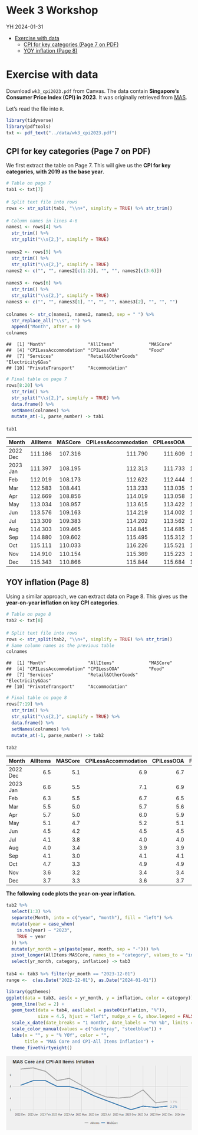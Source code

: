 Week 3 Workshop
================
YH
2024-01-31

- [Exercise with data](#exercise-with-data)
  - [CPI for key categories (Page 7 on
    PDF)](#cpi-for-key-categories-page-7-on-pdf)
  - [YOY inflation (Page 8)](#yoy-inflation-page-8)

# Exercise with data

Download `wk3_cpi2023.pdf` from Canvas. The data contain **Singapore’s
Consumer Price Index (CPI) in 2023**. It was originally retrieved from
[MAS](https://www.mas.gov.sg/monetary-policy/consumer-price-developments).

Let’s read the file into `R`.

``` r
library(tidyverse)
library(pdftools)
txt <- pdf_text("../data/wk3_cpi2023.pdf")
```

## CPI for key categories (Page 7 on PDF)

We first extract the table on Page 7. This will give us the **CPI for
key categories, with 2019 as the base year**.

``` r
# Table on page 7
tab1 <- txt[7]

# Split text file into rows
rows <- str_split(tab1, "\\n+", simplify = TRUE) %>% str_trim()
  
# Column names in lines 4-6
names1 <- rows[4] %>%
  str_trim() %>%
  str_split("\\s{2,}", simplify = TRUE)

names2 <- rows[5] %>%
  str_trim() %>%
  str_split("\\s{2,}", simplify = TRUE) 
names2 <- c("", "", names2[c(1:2)], "", "", names2[c(3:6)])

names3 <- rows[6] %>%
  str_trim() %>%
  str_split("\\s{2,}", simplify = TRUE) 
names3 <- c("", "", names3[1], "", "", "", names3[2], "", "", "")

colnames <- str_c(names1, names2, names3, sep = " ") %>% 
  str_replace_all("\\s", "") %>%
  append("Month", after = 0)
colnames
```

    ##  [1] "Month"                "AllItems"             "MASCore"             
    ##  [4] "CPILessAccommodation" "CPILessOOA"           "Food"                
    ##  [7] "Services"             "Retail&OtherGoods"    "Electricity&Gas"     
    ## [10] "PrivateTransport"     "Accommodation"

``` r
# Final table on page 7
rows[8:20] %>%
  str_trim() %>%
  str_split("\\s{2,}", simplify = TRUE) %>%
  data.frame() %>%
  setNames(colnames) %>%
  mutate_at(-1, parse_number) -> tab1

tab1
```

<div class="kable-table">

| Month    | AllItems | MASCore | CPILessAccommodation | CPILessOOA |    Food | Services | Retail&OtherGoods | Electricity&Gas | PrivateTransport | Accommodation |
|:---------|---------:|--------:|---------------------:|-----------:|--------:|---------:|------------------:|----------------:|-----------------:|--------------:|
| 2022 Dec |  111.186 | 107.316 |              111.790 |    111.609 | 112.182 |  106.111 |           100.103 |         115.666 |          135.911 |       109.040 |
| 2023 Jan |  111.397 | 108.195 |              112.313 |    111.733 | 113.743 |  106.669 |           100.861 |         115.037 |          134.513 |       108.142 |
| Feb      |  112.019 | 108.173 |              112.622 |    112.444 | 113.818 |  106.270 |           101.676 |         115.321 |          136.608 |       109.876 |
| Mar      |  112.583 | 108.441 |              113.233 |    113.035 | 114.243 |  106.424 |           101.858 |         116.237 |          139.066 |       110.274 |
| Apr      |  112.669 | 108.856 |              114.019 |    113.058 | 114.636 |  107.085 |           102.214 |         113.105 |          141.854 |       107.873 |
| May      |  113.034 | 108.957 |              113.615 |    113.422 | 115.061 |  107.072 |           101.918 |         113.890 |          138.723 |       110.971 |
| Jun      |  113.576 | 109.163 |              114.219 |    114.002 | 115.101 |  107.513 |           101.811 |         113.784 |          141.475 |       111.293 |
| Jul      |  113.309 | 109.383 |              114.202 |    113.562 | 115.293 |  107.744 |           101.976 |         114.498 |          140.174 |       110.139 |
| Aug      |  114.303 | 109.465 |              114.845 |    114.685 | 115.479 |  107.829 |           101.874 |         114.415 |          143.849 |       112.378 |
| Sep      |  114.880 | 109.602 |              115.495 |    115.312 | 115.649 |  108.146 |           101.423 |         114.664 |          147.267 |       112.694 |
| Oct      |  115.111 | 110.033 |              116.226 |    115.521 | 115.855 |  108.610 |           101.832 |         117.147 |          149.612 |       111.151 |
| Nov      |  114.910 | 110.154 |              115.369 |    115.223 | 116.248 |  108.809 |           101.242 |         117.157 |          143.478 |       113.281 |
| Dec      |  115.343 | 110.866 |              115.844 |    115.684 | 116.340 |  110.241 |           101.191 |         117.168 |          142.681 |       113.562 |

</div>

## YOY inflation (Page 8)

Using a similar approach, we can extract data on Page 8. This gives us
the **year-on-year inflation on key CPI categories**.

``` r
# Table on page 8
tab2 <- txt[8]

# Split text file into rows
rows <- str_split(tab2, "\\n+", simplify = TRUE) %>% str_trim()
# Same column names as the previous table
colnames
```

    ##  [1] "Month"                "AllItems"             "MASCore"             
    ##  [4] "CPILessAccommodation" "CPILessOOA"           "Food"                
    ##  [7] "Services"             "Retail&OtherGoods"    "Electricity&Gas"     
    ## [10] "PrivateTransport"     "Accommodation"

``` r
# Final table on page 8
rows[7:19] %>%
  str_trim() %>%
  str_split("\\s{2,}", simplify = TRUE) %>%
  data.frame() %>%
  setNames(colnames) %>%
  mutate_at(-1, parse_number) -> tab2

tab2
```

<div class="kable-table">

| Month    | AllItems | MASCore | CPILessAccommodation | CPILessOOA | Food | Services | Retail&OtherGoods | Electricity&Gas | PrivateTransport | Accommodation |
|:---------|---------:|--------:|---------------------:|-----------:|-----:|---------:|------------------:|----------------:|-----------------:|--------------:|
| 2022 Dec |      6.5 |     5.1 |                  6.9 |        6.7 |  7.5 |      3.7 |               2.8 |            16.5 |             15.5 |           4.7 |
| 2023 Jan |      6.6 |     5.5 |                  7.1 |        6.9 |  8.1 |      4.2 |               3.3 |            11.5 |             14.3 |           5.0 |
| Feb      |      6.3 |     5.5 |                  6.7 |        6.5 |  8.1 |      3.9 |               3.8 |            12.1 |             12.1 |           4.9 |
| Mar      |      5.5 |     5.0 |                  5.7 |        5.6 |  7.7 |      3.4 |               3.3 |            12.2 |              8.6 |           4.8 |
| Apr      |      5.7 |     5.0 |                  6.0 |        5.9 |  7.1 |      4.3 |               2.9 |             2.7 |             10.4 |           4.9 |
| May      |      5.1 |     4.7 |                  5.2 |        5.1 |  6.8 |      3.9 |               2.8 |             3.3 |              7.2 |           4.7 |
| Jun      |      4.5 |     4.2 |                  4.5 |        4.5 |  5.9 |      3.6 |               2.7 |             3.1 |              5.8 |           4.5 |
| Jul      |      4.1 |     3.8 |                  4.0 |        4.0 |  5.3 |      3.6 |               2.6 |            -1.6 |              4.8 |           4.6 |
| Aug      |      4.0 |     3.4 |                  3.9 |        3.9 |  4.8 |      3.1 |               2.0 |            -1.4 |              6.3 |           4.4 |
| Sep      |      4.1 |     3.0 |                  4.1 |        4.1 |  4.3 |      3.1 |               0.9 |            -1.4 |              8.5 |           4.3 |
| Oct      |      4.7 |     3.3 |                  4.9 |        4.9 |  4.1 |      3.4 |               1.6 |             1.8 |             11.7 |           4.2 |
| Nov      |      3.6 |     3.2 |                  3.4 |        3.4 |  4.0 |      3.5 |               1.0 |             1.5 |              4.2 |           4.1 |
| Dec      |      3.7 |     3.3 |                  3.6 |        3.7 |  3.7 |      3.9 |               1.1 |             1.3 |              5.0 |           4.1 |

</div>

**The following code plots the year-on-year inflation.**

``` r
tab2 %>%
  select(1:3) %>%
  separate(Month, into = c("year", "month"), fill = "left") %>%
  mutate(year = case_when(
    is.na(year) ~ "2023",
    TRUE ~ year
  )) %>%
  mutate(yr_month = ym(paste(year, month, sep = "-"))) %>%
  pivot_longer(AllItems:MASCore, names_to = "category", values_to = "inflation") %>%
  select(yr_month, category, inflation) -> tab3

tab4 <- tab3 %>% filter(yr_month == "2023-12-01")
range <-  c(as.Date("2022-12-01"), as.Date("2024-01-01"))
```

``` r
library(ggthemes)
ggplot(data = tab3, aes(x = yr_month, y = inflation, color = category)) +
  geom_line(lwd = 2) +
  geom_text(data = tab4, aes(label = paste0(inflation, "%")), 
            size = 4.5, hjust = "left", nudge_x = 6, show.legend = FALSE) +
  scale_x_date(date_breaks = "1 month", date_labels = "%Y %b", limits = range) +
  scale_color_manual(values = c("darkgray", "steelblue")) +
  labs(x = "", y = "% YOY", color = "", 
       title = "MAS Core and CPI-All Items Inflation") +
  theme_fivethirtyeight()
```

![](03-workshop_files/figure-gfm/unnamed-chunk-5-1.png)<!-- -->
